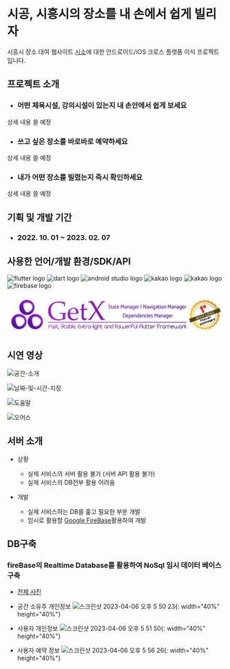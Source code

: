 # 시공, 시흥시의 장소를 내 손에서 쉽게 빌리자

시흥시 장소 대여 웹사이트 [시소](https://share.siheung.go.kr/index.do)에 대한 안드로이드/iOS 크로스 플랫폼 이식 프로젝트입니다.

## 프로젝트 소개

- ### 어떤 체육시설, 강의시설이 있는지 내 손안에서 쉽게 보세요
 상세 내용 쓸 예정
- ### 쓰고 싶은 장소를 바로바로 예약하세요
상세 내용 쓸 예정
- ### 내가 어떤 장소를 빌렸는지 즉시 확인하세요
상세 내용 쓸 예정

## 기획 및 개발 기간
- ### 2022. 10. 01 ~ 2023. 02. 07

## 사용한 언어/개발 환경/SDK/API

![flutter logo](https://img.shields.io/badge/flutter-02569B?style=flat&logo=flutter)
![dart logo](https://img.shields.io/badge/Dart-0175C2?style=flat&logo=dart)
![android studio logo](https://img.shields.io/badge/Android_Studio-3DDC84?style=flat&logo=androidstudio&logoColor=white)
![kakao logo](https://img.shields.io/badge/kakao_map_SDK-FFCD00?style=flat&logo=kakao&logoColor=black)
![kakao logo](https://img.shields.io/badge/kakao_login_SDK-FFCD00?style=flat&logo=kakao&logoColor=black)
![firebase logo](https://img.shields.io/badge/firebase-ffca28?style=for-the-badge&logo=firebase&logoColor=black)
    
    
      
![getx logo](https://raw.githubusercontent.com/jonataslaw/getx-community/master/get.png)

  

## 시연 영상

![공간-소개](https://user-images.githubusercontent.com/103064352/230341580-802d219a-147c-458d-92e2-c6c610ed573a.gif)

![날짜-및-시간-지정](https://user-images.githubusercontent.com/103064352/230341229-6f2090e0-4a2b-41c4-b8b8-8504708ccda3.gif)

![도움말](https://user-images.githubusercontent.com/103064352/230335240-102fe8cb-32ed-45dd-a229-076606dd397e.gif)

![오어스](https://user-images.githubusercontent.com/103064352/230344767-44cbdfb3-c14e-46ca-abb4-5f5a44f80d5d.gif)


 
  
## 서버 소개
- 상황
    - 실제 서비스의 서버 활용 불가 (서버 API 활용 불가)
    - 실제 서비스의 DB전부 활용 어려움
 
- 개발
    - 실제 서비스하는 DB를 훑고 필요한 부분 개발
    - 임시로 활용할 [Google FireBase](https://firebase.google.com/?hl=ko)활용하여 개발
  
  
## DB구축
### fireBase의 Realtime Database를 활용하여 NoSql 임시 데이터 베이스 구축
- [전체 사진](https://user-images.githubusercontent.com/103064352/230302426-f0c5f7bd-243f-43e2-9ead-bac36686322a.png)
- 공간 소유주 개인정보
<img width="586" alt="스크린샷 2023-04-06 오후 5 50 23" src="https://user-images.githubusercontent.com/103064352/230326338-b315187a-e1c5-4a5b-9ee9-5c4e8e3f262b.png">{: width="40%" height="40%"}

- 사용자 개인정보
<img width="1051" alt="스크린샷 2023-04-06 오후 5 51 50" src="https://user-images.githubusercontent.com/103064352/230326043-6cbc24b0-39c2-48a5-ac7e-817f24bb3e00.png">{: width="40%" height="40%"}

- 사용자 예약 정보
<img width="414" alt="스크린샷 2023-04-06 오후 5 56 26" src="https://user-images.githubusercontent.com/103064352/230327543-57e44fff-692c-43c1-b91e-9f59039d3ee7.png">{: width="40%" height="40%"}
